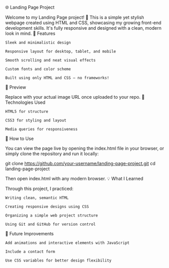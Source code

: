 
🌐 Landing Page Project

Welcome to my Landing Page project! 🎉
This is a simple yet stylish webpage created using HTML and CSS, showcasing my growing front-end development skills. It's fully responsive and designed with a clean, modern look in mind.
🚀 Features

    Sleek and minimalistic design

    Responsive layout for desktop, tablet, and mobile

    Smooth scrolling and neat visual effects

    Custom fonts and color scheme

    Built using only HTML and CSS — no frameworks!

📸 Preview


Replace with your actual image URL once uploaded to your repo.
📁 Technologies Used

    HTML5 for structure

    CSS3 for styling and layout

    Media queries for responsiveness

🔧 How to Use

You can view the page live by opening the index.html file in your browser, or simply clone the repository and run it locally:

git clone https://github.com/your-username/landing-page-project.git
cd landing-page-project

Then open index.html with any modern browser.
💡 What I Learned

Through this project, I practiced:

    Writing clean, semantic HTML

    Creating responsive designs using CSS

    Organizing a simple web project structure

    Using Git and GitHub for version control

📌 Future Improvements

    Add animations and interactive elements with JavaScript

    Include a contact form

    Use CSS variables for better design flexibility
